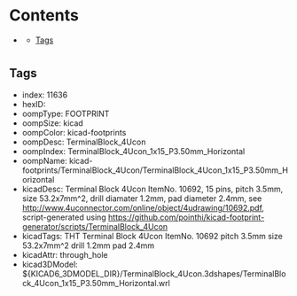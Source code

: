



Contents
========

* [](#)
	* [Tags](#tags)

# 

## Tags

- index: 11636
- hexID: 
- oompType: FOOTPRINT
- oompSize: kicad
- oompColor: kicad-footprints
- oompDesc: TerminalBlock_4Ucon
- oompIndex: TerminalBlock_4Ucon_1x15_P3.50mm_Horizontal
- oompName: kicad-footprints/TerminalBlock_4Ucon/TerminalBlock_4Ucon_1x15_P3.50mm_Horizontal
- kicadDesc: Terminal Block 4Ucon ItemNo. 10692, 15 pins, pitch 3.5mm, size 53.2x7mm^2, drill diamater 1.2mm, pad diameter 2.4mm, see http://www.4uconnector.com/online/object/4udrawing/10692.pdf, script-generated using https://github.com/pointhi/kicad-footprint-generator/scripts/TerminalBlock_4Ucon
- kicadTags: THT Terminal Block 4Ucon ItemNo. 10692 pitch 3.5mm size 53.2x7mm^2 drill 1.2mm pad 2.4mm
- kicadAttr: through_hole
- kicad3DModel: ${KICAD6_3DMODEL_DIR}/TerminalBlock_4Ucon.3dshapes/TerminalBlock_4Ucon_1x15_P3.50mm_Horizontal.wrl
